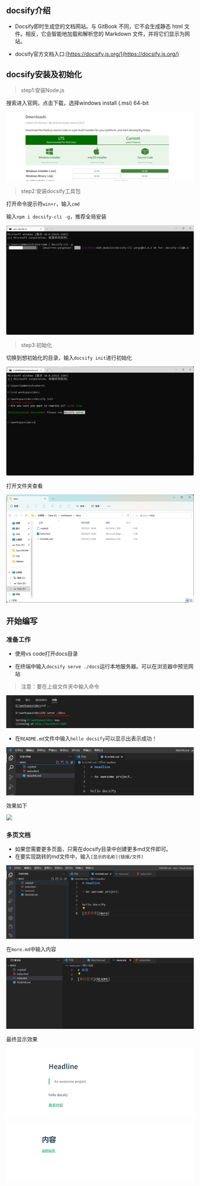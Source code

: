 ## docsify介绍

- Docsify即时生成您的文档网站。与 GitBook 不同，它不会生成静态 html 文件。相反，它会智能地加载和解析您的 Markdown 文件，并将它们显示为网站。



- docsify官方文档入口:[https://docsify.js.org/](https://docsify.js.org/)



## docsify安装及初始化

> step1:安装Node.js

搜索进入官网，点击下载，选择windows install (.msi) 64-bit

![](img/Snipaste_2023-02-02_14-11-50.png)

> step2:安装docsify工具包

打开命令提示符`win+r`，输入`cmd`

输入`npm i docsify-cli -g`，推荐全局安装

![](img/Snipaste_2023-02-02_14-28-38.png)



> step3:初始化

切换到想初始化的目录，输入`docsify init`进行初始化

![](img/Snipaste_2023-02-02_14-36-57.png)

打开文件夹查看

![](img/Snipaste_2023-02-02_14-37-17.png)



## 开始编写

### 准备工作

- 使用vs code打开docs目录

- 在终端中输入`docsify serve ./docs`运行本地服务器。可以在浏览器中预览网站

> 注意：要在上级文件夹中输入命令

![](img/Snipaste_2023-02-02_14-46-55.png)



- 在`README.md`文件中输入`hello docsify`可以显示出表示成功！

![](img/Snipaste_2023-02-02_15-30-44.png)

效果如下

![](img/Snipaste_2023-02-02_15-28-39-1675323062903.png)

### 多页文档

- 如果您需要更多页面，只需在docsify目录中创建更多md文件即可。
- 在要实现跳转的md文件中，输入`[显示的名称](链接/文件)`

![](img/Snipaste_2023-02-02_15-42-37.png)

在`more.md`中输入内容

![](img/Snipaste_2023-02-02_15-44-25.png)

最终显示效果

![](img/Snipaste_2023-02-02_15-45-22.png)

![](img/Snipaste_2023-02-02_15-45-28.png)

